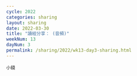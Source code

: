 ```yaml
---
cycle: 2022
categories: sharing
layout: sharing
date: 2022-03-30
title: "讀經分享： (音頻)"
weekNum: 13
dayNum: 3
permalink: /sharing/2022/wk13-day3-sharing.html
---
```


[](https://eccseattle.github.io/media/sharing/2022/wk013/2022-03-30-bin.m4a)

`小錢`
